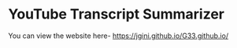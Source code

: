 
# YouTube Transcript Summarizer

You can view the website here- https://jgini.github.io/G33.github.io/
